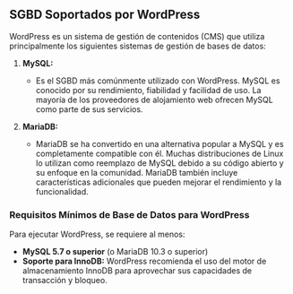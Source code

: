 ## SGBD Soportados por WordPress

WordPress es un sistema de gestión de contenidos (CMS) que utiliza principalmente los siguientes sistemas de gestión de bases de datos:

1. **MySQL:**
   - Es el SGBD más comúnmente utilizado con WordPress. MySQL es conocido por su rendimiento, fiabilidad y facilidad de uso. La mayoría de los proveedores de alojamiento web ofrecen MySQL como parte de sus servicios.

2. **MariaDB:**
   - MariaDB se ha convertido en una alternativa popular a MySQL y es completamente compatible con él. Muchas distribuciones de Linux lo utilizan como reemplazo de MySQL debido a su código abierto y su enfoque en la comunidad. MariaDB también incluye características adicionales que pueden mejorar el rendimiento y la funcionalidad.

### Requisitos Mínimos de Base de Datos para WordPress

Para ejecutar WordPress, se requiere al menos:
- **MySQL 5.7 o superior** (o MariaDB 10.3 o superior)
- **Soporte para InnoDB:** WordPress recomienda el uso del motor de almacenamiento InnoDB para aprovechar sus capacidades de transacción y bloqueo.
